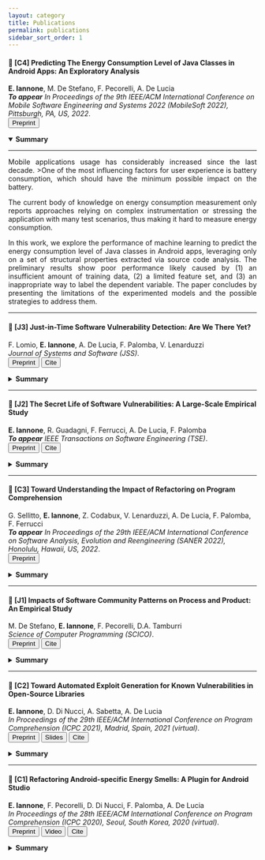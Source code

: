 ```yaml
---
layout: category
title: Publications
permalink: publications
sidebar_sort_order: 1
---
```


<a name="c4"></a>

#### :page_with_curl: [C4] Predicting The Energy Consumption Level of Java Classes in Android Apps: An Exploratory Analysis
**E. Iannone**, M. De Stefano, F. Pecorelli, A. De Lucia  
***To appear** In Proceedings of the 9th IEEE/ACM International Conference on Mobile Software Engineering and Systems 2022 (MobileSoft 2022), Pittsburgh, PA, US, 2022*.  
<button type="button" onclick="location.href='download/papers/c4.pdf'">Preprint</button> 

<details open>
  <summary><b>Summary</b></summary>
  <hr>
  <p align="justify">Mobile applications usage has considerably increased since the last decade. >One of the most influencing factors for user experience is battery consumption, which should have the minimum possible impact on the battery.</p>
  <p align="justify">The current body of knowledge on energy consumption measurement only reports approaches relying on complex instrumentation or stressing the application with many test scenarios, thus making it hard to measure energy consumption.</p>
  <p align="justify">In this work, we explore the performance of machine learning to predict the energy consumption level of Java classes in Android apps, leveraging only on a set of structural properties extracted via source code analysis.
  The preliminary results show poor performance likely caused by (1) an insufficient amount of training data, (2) a limited feature set, and (3) an inappropriate way to label the dependent variable. The paper concludes by presenting the limitations of the experimented models and the possible strategies to address them.</p>
</details>

<hr>

<a name="j3"></a>

#### :page_with_curl: [J3] Just-in-Time Software Vulnerability Detection: Are We There Yet?
F. Lomio, **E. Iannone**, A. De Lucia, F. Palomba, V. Lenarduzzi  
*Journal of Systems and Software (JSS)*.  
<button type="button" onclick="location.href='download/papers/j3.pdf'">Preprint</button> <button type="button" onclick="location.href='download/cites/j3.bib'">Cite</button>
<details>
  <summary><b>Summary</b></summary>
  <hr>
  <p align="justify">Software vulnerabilities are weaknesses in source code that might be exploited to cause harm or loss. Previous work has proposed several machine learning approaches to detect them.
  While most of these techniques work at release-level, researchers have shown that a commit-level identification of source code issues might better fit the developer’s needs.</p>
  <p align="justify">We perform an empirical study where we consider nine projects accounting for 8,991 commits and experiment with eight machine learners using process, product, and textual metrics.</p>
  <p align="justify">We point out three main findings: (1) basic machine learners rarely perform well; (2) ensemble learning algorithms based on boosting can substantially improve the performance; and (3) the combination of more metrics does not necessarily improve the performance.
  Further research should focus on the introduction of smart approaches for feature selection and training strategies.</p>
</details>

<hr>

<a name="j2"></a>

#### :page_with_curl: [J2] The Secret Life of Software Vulnerabilities: A Large-Scale Empirical Study
**E. Iannone**, R. Guadagni, F. Ferrucci, A. De Lucia, F. Palomba  
***To appear** IEEE Transactions on Software Engineering (TSE)*.  
<button type="button" onclick="location.href='download/papers/j2.pdf'">Preprint</button> <button type="button" onclick="location.href='download/cites/j2.bib'">Cite</button>

<details>
  <summary><b>Summary</b></summary>
  <hr>
  <p align="justify">Software vulnerabilities are weaknesses in source code that can be potentially exploited to cause loss or harm. While researchers have been devising a number of methods to deal with vulnerabilities, there is still a noticeable lack of knowledge on their software engineering life cycle, for example how vulnerabilities are introduced and removed by developers.</p>
  <p align="justify">In this paper we consider 3,663 vulnerabilities with public patches from the National Vulnerability Database and define an eight-step process involving both automated parts and manual analyses.</p>
  <p align="justify">The investigated vulnerabilities can be classified in 144 categories, take on average at least 4 contributing commits before being introduced, and half of them remain unfixed for at least more than one year.
  Most of the contributions are done by developers with high workload, often when doing maintenance activities, and removed mostly with the addition of new source code aiming at implementing further checks on inputs.</p>
</details>

<hr>

<a name="c3"></a>

#### :page_with_curl: [C3] Toward Understanding the Impact of Refactoring on Program Comprehension
G. Sellitto, **E. Iannone**, Z. Codabux, V. Lenarduzzi, A. De Lucia, F. Palomba, F. Ferrucci  
***To appear** In Proceedings of the 29th IEEE/ACM International Conference on Software Analysis, Evolution and Reengineering (SANER 2022), Honolulu, Hawaii, US, 2022*.  
<button type="button" onclick="location.href='download/papers/c3.pdf'">Preprint</button> 

<details>
  <summary><b>Summary</b></summary>
  <hr>
  <p align="justify">Software refactoring is the activity associated with developers changing the internal structure of source code without modifying its external behavior. The literature argues that refactoring might have beneficial and harmful implications.</p>
  <p align="justify">This paper continues the narrative on the effects of refactoring by exploring the dimension of program comprehension, namely the property that describes how easy it is for developers to understand source code.</p>
  <p align="justify">First, we mine refactoring data and, for each commit involving a refactoring, we compute (i) the amount and type(s) of refactoring actions performed and (ii) eight state-of-the-art program comprehension metrics. Afterwards, we build statistical models relating the various refactoring operations to readability metrics.
  The key results are that refactoring has a notable impact on most of the readability metrics considered.</p>
</details>

<hr>

<a name="j1"></a>

#### :page_with_curl: [J1] Impacts of Software Community Patterns on Process and Product: An Empirical Study
M. De Stefano, **E. Iannone**, F. Pecorelli, D.A. Tamburri  
*Science of Computer Programming (SCICO)*.  
<button type="button" onclick="location.href='download/papers/j1.pdf'">Preprint</button> <button type="button" onclick="location.href='download/cites/j1.bib'">Cite</button>

<details>
  <summary><b>Summary</b></summary>
  <hr>
  <p align="justify">Software engineering projects are now more than ever a community effort. Researchers have shown that their success not only depends on source code quality, but also on other aspects like the balance of power distance, culture, and global engineering practices, and more.</p>
  <p align="justify">In this paper, we propose an exploratory study on the relation between community patterns and aspects related to the quality of software products and processes by mining open-source software repositories.</p>
  <p align="justify">Our findings show that different organizational patterns are connected to different forms of socio-technical problems; further on, they support two possible conclusions: (1) practitioners should put in place specific preventive actions aimed at avoiding the emergence of community smells and (2) such actions should be drawn according to the contextual conditions of the organization and the project.</p>
</details>

<hr>

<a name="c2"></a>

#### :page_with_curl: [C2] Toward Automated Exploit Generation for Known Vulnerabilities in Open-Source Libraries
**E. Iannone**, D. Di Nucci, A. Sabetta, A. De Lucia  
*In Proceedings of the 29th IEEE/ACM International Conference on Program Comprehension (ICPC 2021), Madrid, Spain, 2021 (virtual)*.  
<button type="button" onclick="location.href='download/papers/c2.pdf'">Preprint</button> <button type="button" onclick="location.href='download/slides/c2-slides.pdf'">Slides</button> <button type="button" onclick="location.href='download/cites/c2.bib'">Cite</button>

<details>
  <summary><b>Summary</b></summary>
  <hr>
  <p align="justify">Modern software applications, including commercial ones, extensively use Open-Source Software (OSS) components, accounting for 90% of software products on the market. This has serious security implications, mainly because developers rely on non-updated versions of libraries affected by software vulnerabilities. </p>
  <p align="justify">In this work, we propose SIEGE, a novel automatic exploit generation approach based on genetic algorithms, which generates test cases that execute the methods in a library known to contain a vulnerability. These test cases are also useful for security researchers to better understand how the vulnerability could be exploited in practice.</p>
</details>

<hr>

<a name="c1"></a>

#### :page_with_curl: [C1] Refactoring Android-specific Energy Smells: A Plugin for Android Studio
**E. Iannone**, F. Pecorelli, D. Di Nucci, F. Palomba, A. De Lucia  
*In Proceedings of the 28th IEEE/ACM International Conference on Program Comprehension (ICPC 2020), Seoul, South Korea, 2020 (virtual)*.  
<button type="button" onclick="location.href='download/papers/c1.pdf'">Preprint</button> <button type="button" onclick="location.href='https://www.youtube.com/watch?v=iXFXpD5FqWA&t=141s'">Video</button> <button type="button" onclick="location.href='download/cites/c1.bib'">Cite</button>

<details>
  <summary><b>Summary</b></summary>
  <hr>
  <p align="justify">Mobile applications are major means to perform daily actions, including social and emergency connectivity.</p>
  <p align="justify">However, their usability is threatened by energy consumption that may be impacted by code smells.</p>
  <p align="justify">In this paper, we extend and revise aDoctor, a tool that we previously implemented to identify energy-related smells.</p>
</details>
